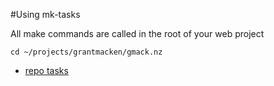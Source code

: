 <!--

-->
#Using mk-tasks

All make commands are called in the root of your web project

`cd ~/projects/grantmacken/gmack.nz`

- [repo tasks](repo.md)



